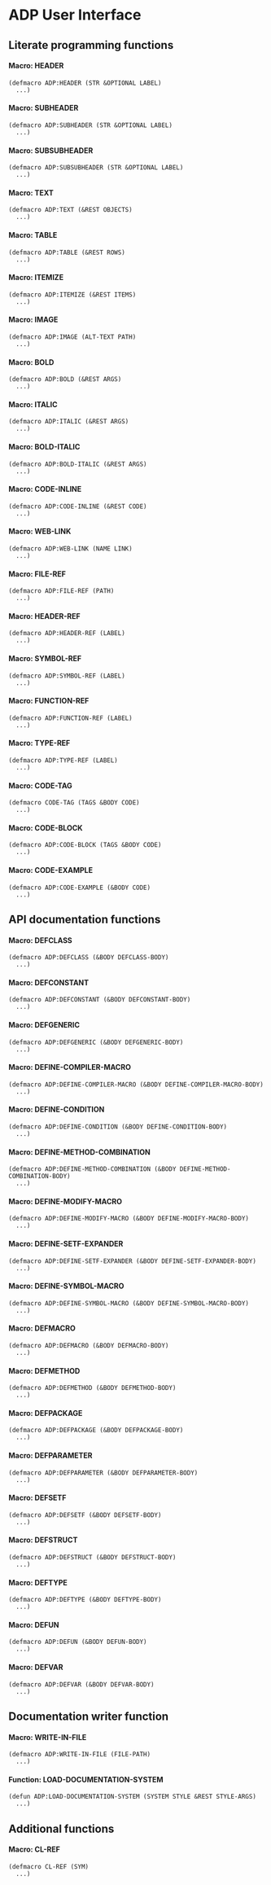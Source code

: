 # ADP User Interface

## Literate programming functions

#### Macro: HEADER

```Lisp
(defmacro ADP:HEADER (STR &OPTIONAL LABEL)
  ...)
```

#### Macro: SUBHEADER

```Lisp
(defmacro ADP:SUBHEADER (STR &OPTIONAL LABEL)
  ...)
```

#### Macro: SUBSUBHEADER

```Lisp
(defmacro ADP:SUBSUBHEADER (STR &OPTIONAL LABEL)
  ...)
```

#### Macro: TEXT

```Lisp
(defmacro ADP:TEXT (&REST OBJECTS)
  ...)
```

#### Macro: TABLE

```Lisp
(defmacro ADP:TABLE (&REST ROWS)
  ...)
```

#### Macro: ITEMIZE

```Lisp
(defmacro ADP:ITEMIZE (&REST ITEMS)
  ...)
```

#### Macro: IMAGE

```Lisp
(defmacro ADP:IMAGE (ALT-TEXT PATH)
  ...)
```

#### Macro: BOLD

```Lisp
(defmacro ADP:BOLD (&REST ARGS)
  ...)
```

#### Macro: ITALIC

```Lisp
(defmacro ADP:ITALIC (&REST ARGS)
  ...)
```

#### Macro: BOLD-ITALIC

```Lisp
(defmacro ADP:BOLD-ITALIC (&REST ARGS)
  ...)
```

#### Macro: CODE-INLINE

```Lisp
(defmacro ADP:CODE-INLINE (&REST CODE)
  ...)
```

#### Macro: WEB-LINK

```Lisp
(defmacro ADP:WEB-LINK (NAME LINK)
  ...)
```

#### Macro: FILE-REF

```Lisp
(defmacro ADP:FILE-REF (PATH)
  ...)
```

#### Macro: HEADER-REF

```Lisp
(defmacro ADP:HEADER-REF (LABEL)
  ...)
```

#### Macro: SYMBOL-REF

```Lisp
(defmacro ADP:SYMBOL-REF (LABEL)
  ...)
```

#### Macro: FUNCTION-REF

```Lisp
(defmacro ADP:FUNCTION-REF (LABEL)
  ...)
```

#### Macro: TYPE-REF

```Lisp
(defmacro ADP:TYPE-REF (LABEL)
  ...)
```

#### Macro: CODE-TAG

```Lisp
(defmacro CODE-TAG (TAGS &BODY CODE)
  ...)
```

#### Macro: CODE-BLOCK

```Lisp
(defmacro ADP:CODE-BLOCK (TAGS &BODY CODE)
  ...)
```

#### Macro: CODE-EXAMPLE

```Lisp
(defmacro ADP:CODE-EXAMPLE (&BODY CODE)
  ...)
```

## API documentation functions

#### Macro: DEFCLASS

```Lisp
(defmacro ADP:DEFCLASS (&BODY DEFCLASS-BODY)
  ...)
```

#### Macro: DEFCONSTANT

```Lisp
(defmacro ADP:DEFCONSTANT (&BODY DEFCONSTANT-BODY)
  ...)
```

#### Macro: DEFGENERIC

```Lisp
(defmacro ADP:DEFGENERIC (&BODY DEFGENERIC-BODY)
  ...)
```

#### Macro: DEFINE-COMPILER-MACRO

```Lisp
(defmacro ADP:DEFINE-COMPILER-MACRO (&BODY DEFINE-COMPILER-MACRO-BODY)
  ...)
```

#### Macro: DEFINE-CONDITION

```Lisp
(defmacro ADP:DEFINE-CONDITION (&BODY DEFINE-CONDITION-BODY)
  ...)
```

#### Macro: DEFINE-METHOD-COMBINATION

```Lisp
(defmacro ADP:DEFINE-METHOD-COMBINATION (&BODY DEFINE-METHOD-COMBINATION-BODY)
  ...)
```

#### Macro: DEFINE-MODIFY-MACRO

```Lisp
(defmacro ADP:DEFINE-MODIFY-MACRO (&BODY DEFINE-MODIFY-MACRO-BODY)
  ...)
```

#### Macro: DEFINE-SETF-EXPANDER

```Lisp
(defmacro ADP:DEFINE-SETF-EXPANDER (&BODY DEFINE-SETF-EXPANDER-BODY)
  ...)
```

#### Macro: DEFINE-SYMBOL-MACRO

```Lisp
(defmacro ADP:DEFINE-SYMBOL-MACRO (&BODY DEFINE-SYMBOL-MACRO-BODY)
  ...)
```

#### Macro: DEFMACRO

```Lisp
(defmacro ADP:DEFMACRO (&BODY DEFMACRO-BODY)
  ...)
```

#### Macro: DEFMETHOD

```Lisp
(defmacro ADP:DEFMETHOD (&BODY DEFMETHOD-BODY)
  ...)
```

#### Macro: DEFPACKAGE

```Lisp
(defmacro ADP:DEFPACKAGE (&BODY DEFPACKAGE-BODY)
  ...)
```

#### Macro: DEFPARAMETER

```Lisp
(defmacro ADP:DEFPARAMETER (&BODY DEFPARAMETER-BODY)
  ...)
```

#### Macro: DEFSETF

```Lisp
(defmacro ADP:DEFSETF (&BODY DEFSETF-BODY)
  ...)
```

#### Macro: DEFSTRUCT

```Lisp
(defmacro ADP:DEFSTRUCT (&BODY DEFSTRUCT-BODY)
  ...)
```

#### Macro: DEFTYPE

```Lisp
(defmacro ADP:DEFTYPE (&BODY DEFTYPE-BODY)
  ...)
```

#### Macro: DEFUN

```Lisp
(defmacro ADP:DEFUN (&BODY DEFUN-BODY)
  ...)
```

#### Macro: DEFVAR

```Lisp
(defmacro ADP:DEFVAR (&BODY DEFVAR-BODY)
  ...)
```

## Documentation writer function

#### Macro: WRITE-IN-FILE

```Lisp
(defmacro ADP:WRITE-IN-FILE (FILE-PATH)
  ...)
```

#### Function: LOAD-DOCUMENTATION-SYSTEM

```Lisp
(defun ADP:LOAD-DOCUMENTATION-SYSTEM (SYSTEM STYLE &REST STYLE-ARGS)
  ...)
```

## Additional functions

#### Macro: CL-REF

```Lisp
(defmacro CL-REF (SYM)
  ...)
```

